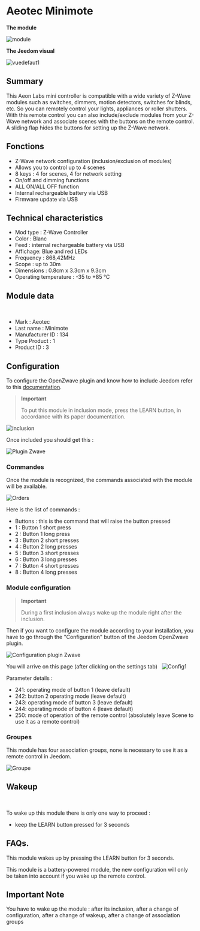 # Aeotec Minimote

**The module**

![module](images/aeotec.minimote/module.jpg)

**The Jeedom visual**

![vuedefaut1](images/aeotec.minimote/vuedefaut1.jpg)

## Summary

This Aeon Labs mini controller is compatible with a wide variety of Z-Wave modules such as switches, dimmers, motion detectors, switches for blinds, etc. So you can remotely control your lights, appliances or roller shutters. With this remote control you can also include/exclude modules from your Z-Wave network and associate scenes with the buttons on the remote control. A sliding flap hides the buttons for setting up the Z-Wave network.

## Fonctions

-   Z-Wave network configuration (inclusion/exclusion of modules)
-   Allows you to control up to 4 scenes
-   8 keys : 4 for scenes, 4 for network setting
-   On/off and dimming functions
-   ALL ON/ALL OFF function
-   Internal rechargeable battery via USB
-   Firmware update via USB

## Technical characteristics

-   Mod type : Z-Wave Controller
-   Color : Blanc
-   Feed : internal rechargeable battery via USB
-   Affichage: Blue and red LEDs
-   Frequency : 868,42MHz
-   Scope : up to 30m
-   Dimensions : 0.8cm x 3.3cm x 9.3cm
-   Operating temperature : -35 to +85 °C

## Module data
 
-   Mark : Aeotec
-   Last name : Minimote
-   Manufacturer ID : 134
-   Type Product : 1
-   Product ID : 3

## Configuration

To configure the OpenZwave plugin and know how to include Jeedom refer to this [documentation](https://doc.jeedom.com/en_US/plugins/automation%20protocol/openzwave/).

> **Important**
>
> To put this module in inclusion mode, press the LEARN button, in accordance with its paper documentation.

![inclusion](images/aeotec.minimote/inclusion.jpg)

Once included you should get this :

![Plugin Zwave](images/aeotec.minimote/information.jpg)

### Commandes

Once the module is recognized, the commands associated with the module will be available.

![Orders](images/aeotec.minimote/commandes.jpg)

Here is the list of commands :

-   Buttons : this is the command that will raise the button pressed
  - 1 : Button 1 short press
  - 2 : Button 1 long press
  - 3 : Button 2 short presses
  - 4 : Button 2 long presses
  - 5 : Button 3 short presses
  - 6 : Button 3 long presses
  - 7 : Button 4 short presses
  - 8 : Button 4 long presses

### Module configuration

> **Important**
>
> During a first inclusion always wake up the module right after the inclusion.

Then if you want to configure the module according to your installation, you have to go through the "Configuration" button of the Jeedom OpenZwave plugin.

![Configuration plugin Zwave](images/plugin/bouton_configuration.jpg)

You will arrive on this page (after clicking on the settings tab)
 
![Config1](images/aeotec.minimote/config1.jpg)

Parameter details :

-   241: operating mode of button 1 (leave default)
-   242: button 2 operating mode (leave default)
-   243: operating mode of button 3 (leave default)
-   244: operating mode of button 4 (leave default)
-   250: mode of operation of the remote control (absolutely leave Scene to use it as a remote control)

### Groupes

This module has four association groups, none is necessary to use it as a remote control in Jeedom.

![Groupe](images/aeotec.minimote/groupe.jpg)

## Wakeup

 

To wake up this module there is only one way to proceed :

-   keep the LEARN button pressed for 3 seconds

## FAQs.

This module wakes up by pressing the LEARN button for 3 seconds.

This module is a battery-powered module, the new configuration will only be taken into account if you wake up the remote control.

## Important Note

You have to wake up the module : after its inclusion, after a change of configuration, after a change of wakeup, after a change of association groups
